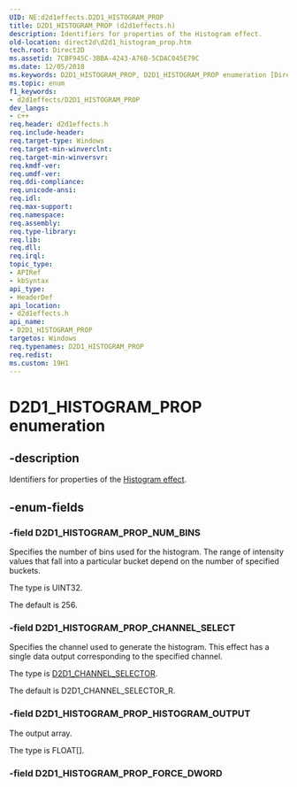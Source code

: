 ```yaml
---
UID: NE:d2d1effects.D2D1_HISTOGRAM_PROP
title: D2D1_HISTOGRAM_PROP (d2d1effects.h)
description: Identifiers for properties of the Histogram effect.
old-location: direct2d\d2d1_histogram_prop.htm
tech.root: Direct2D
ms.assetid: 7CBF945C-3BBA-4243-A76B-5CDAC045E79C
ms.date: 12/05/2018
ms.keywords: D2D1_HISTOGRAM_PROP, D2D1_HISTOGRAM_PROP enumeration [Direct2D], D2D1_HISTOGRAM_PROP_CHANNEL_SELECT, D2D1_HISTOGRAM_PROP_HISTOGRAM_OUTPUT, D2D1_HISTOGRAM_PROP_NUM_BINS, d2d1effects/D2D1_HISTOGRAM_PROP, d2d1effects/D2D1_HISTOGRAM_PROP_CHANNEL_SELECT, d2d1effects/D2D1_HISTOGRAM_PROP_HISTOGRAM_OUTPUT, d2d1effects/D2D1_HISTOGRAM_PROP_NUM_BINS, direct2d.d2d1_histogram_prop
ms.topic: enum
f1_keywords:
- d2d1effects/D2D1_HISTOGRAM_PROP
dev_langs:
- c++
req.header: d2d1effects.h
req.include-header: 
req.target-type: Windows
req.target-min-winverclnt: 
req.target-min-winversvr: 
req.kmdf-ver: 
req.umdf-ver: 
req.ddi-compliance: 
req.unicode-ansi: 
req.idl: 
req.max-support: 
req.namespace: 
req.assembly: 
req.type-library: 
req.lib: 
req.dll: 
req.irql: 
topic_type:
- APIRef
- kbSyntax
api_type:
- HeaderDef
api_location:
- d2d1effects.h
api_name:
- D2D1_HISTOGRAM_PROP
targetos: Windows
req.typenames: D2D1_HISTOGRAM_PROP
req.redist: 
ms.custom: 19H1
---
```


# D2D1_HISTOGRAM_PROP enumeration


## -description


Identifiers for properties of the <a href="https://docs.microsoft.com/windows/desktop/Direct2D/histogram">Histogram effect</a>.
        


## -enum-fields




### -field D2D1_HISTOGRAM_PROP_NUM_BINS

Specifies the number of bins used for the histogram. The range of intensity values that fall into a particular bucket depend on the number of specified buckets. 
          

The type is UINT32.

The default is 256.


### -field D2D1_HISTOGRAM_PROP_CHANNEL_SELECT

Specifies the channel used to generate the histogram. This effect has a single data output corresponding to the specified channel.
          

The type is <a href="https://docs.microsoft.com/windows/desktop/api/d2d1effects/ne-d2d1effects-d2d1_channel_selector">D2D1_CHANNEL_SELECTOR</a>.

The default is D2D1_CHANNEL_SELECTOR_R.


### -field D2D1_HISTOGRAM_PROP_HISTOGRAM_OUTPUT

The output array.
          

The type is FLOAT[].


### -field D2D1_HISTOGRAM_PROP_FORCE_DWORD



